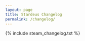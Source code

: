 ```yaml
---
layout: page
title: Stardeus Changelog
permalink: /changelog/
---
```


{% include steam_changelog.txt %}